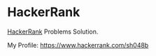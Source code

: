 # HackerRank

[HackerRank](https://www.hackerrank.com) Problems Solution.

My Profile: https://www.hackerrank.com/sh048b
